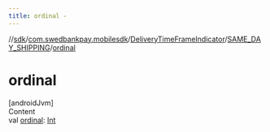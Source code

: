```yaml
---
title: ordinal -
---
```

//[sdk](../../../../index)/[com.swedbankpay.mobilesdk](../../index)/[DeliveryTimeFrameIndicator](../index)/[SAME_DAY_SHIPPING](index)/[ordinal](ordinal)



# ordinal  
[androidJvm]  
Content  
val [ordinal](ordinal): [Int](https://kotlinlang.org/api/latest/jvm/stdlib/kotlin/-int/index.html)  



